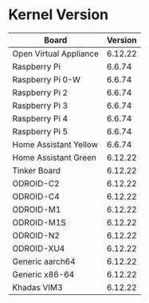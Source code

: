 
# Kernel Version

| Board | Version |
|-------|---------|
| Open Virtual Appliance | 6.12.22 |
| Raspberry Pi | 6.6.74 |
| Raspberry Pi 0-W | 6.6.74 |
| Raspberry Pi 2 | 6.6.74 |
| Raspberry Pi 3 | 6.6.74 |
| Raspberry Pi 4 | 6.6.74 |
| Raspberry Pi 5 | 6.6.74 |
| Home Assistant Yellow | 6.6.74 |
| Home Assistant Green | 6.12.22 |
| Tinker Board | 6.12.22 |
| ODROID-C2 | 6.12.22 |
| ODROID-C4 | 6.12.22 |
| ODROID-M1 | 6.12.22 |
| ODROID-M1S | 6.12.22 |
| ODROID-N2 | 6.12.22 |
| ODROID-XU4 | 6.12.22 |
| Generic aarch64 | 6.12.22 |
| Generic x86-64 | 6.12.22 |
| Khadas VIM3 | 6.12.22 |
